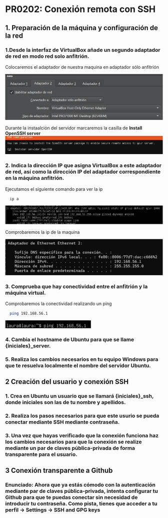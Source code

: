 # PR0202: Conexión remota con SSH
## 1. Preparación de la máquina y configuración de la red
### 1.Desde la interfaz de VirtualBox añade un segundo adaptador de red en modo red solo anfitrión.
Colocaremos el adaptador de nuestra maquina en adaptador sólo anfitrión

![](imagenes/p2.1.png)

Durante la instaalción del servidor marcaremos la casilla de **Install OpenSSH server**
![](imagenes/p2.2.png)

### 2. Indica la dirección IP que asigna VirtualBox a este adaptador de red, así como la dirección IP del adaptador correspondiente en la máquina anfitrión.
Ejecutamos el siguiente comando para ver la ip
```bash
  ip a
```
![](imagenes/p2.3.png)

Comprobaremos la ip de la maquina

![](imagenes/p2.4.png)
    
### 3. Comprueba que hay conectividad entre el anfitrión y la máquina virtual.
Comprobaremos la conectividad realizando un ping
```bash
  ping 192.168.56.1
```
![](imagenes/p2.5.png)
### 4. Cambia el hostname de Ubuntu para que se llame {iniciales}_server.
### 5. Realiza los cambios necesarios en tu equipo Windows para que te resuelva localmente el nombre del servidor Ubuntu.


## 2 Creación del usuario y conexión SSH
### 1. Crea en Ubuntu un usuario que se llamará {iniciales}_ssh, donde iniciales son las de tu nombre y apellidos.
### 2. Realiza los pasos necesarios para que este usurio se pueda conectar mediante SSH mediante contraseña.
### 3. Una vez que hayas verificado que la conexión funciona haz los cambios necesarios para que la conexión se realize mediante un par de claves pública-privada de forma transparente para el usuario.

## 3  Conexión transparente a Github
### Enunciado: Ahora que ya estás cómodo con la autenticación mediante par de claves pública-privada, intenta configurar tu Github para que te puedas conectar sin necesidad de introducir tu contraseña. Como pista, tienes que acceder a tu perfil -> Settings -> SSH and GPG keys